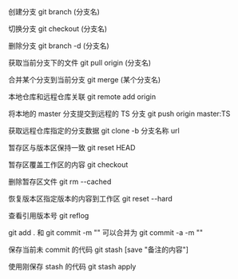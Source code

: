 创建分支 git branch (分支名)

切换分支 git checkout (分支名)

删除分支 git branch -d (分支名)

获取当前分支下的文件 git pull origin (分支名)

合并某个分支到当前分支 git merge (某个分支名)

本地仓库和远程仓库关联 git remote add origin <url>

将本地的 master 分支提交到远程的 TS 分支 git push origin master:TS

获取远程仓库指定的分支数据 git clone -b 分支名称 url

暂存区与版本区保持一致 git reset HEAD <file>

暂存区覆盖工作区的内容 git checkout <file>

删除暂存区文件 git rm <file> --cached

恢复版本区指定版本的内容到工作区 git reset --hard <version>

查看引用版本号 git reflog

git add . 和 git commit -m "" 可以合并为 git commit -a -m ""

保存当前未 commit 的代码 git stash [save "备注的内容"]

使用刚保存 stash 的代码  git stash apply
